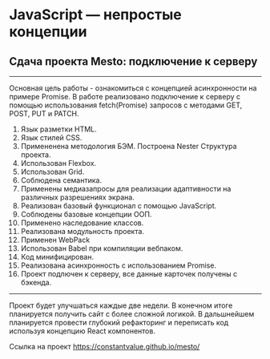 # JavaScript — непростые концепции
## Сдача проекта Mesto: подключение к серверу
___

Основная цель работы - ознакомиться с концепцией асинхронности на примере Promise. 
В работе реализовано подключение к серверу с помощью использования fetch(Promise) запросов с методами GET, POST, PUT и PATCH.

1. Язык разметки HTML.
2. Язык стилей CSS.
3. Примененена методология БЭМ. Построена Nester Структура проекта.
4. Использован Flexbox.
5. Использован Grid.
6. Соблюдена семантика.
7. Применены медиазапросы для реализации адаптивности на различных разрешениях экрана.
8. Реализован базовый функционал с помощью JavaScript.
9. Соблюдены базовые концепции ООП.
10. Применено наследование классов.
11. Реализована модульность проекта.
12. Применен WebPack
13. Использован Babel при компиляции вебпаком.
14. Код минифицирован.
15. Реализована асинхронность с использованием Promise.
16. Проект подлючен к серверу, все данные карточек получены с бэкенда.
___

Проект будет улучшаться каждые две недели. В конечном итоге планируется получить сайт с более сложной логикой.
В дальшнейшем планируется провести глубокий рефакторинг и переписать код используя концепцию React компонентов.

Ссылка на проект https://constantvalue.github.io/mesto/

